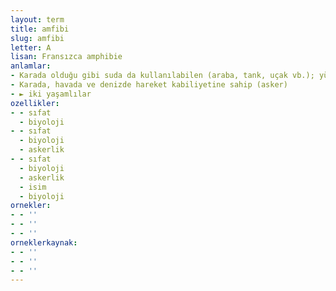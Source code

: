 ```yaml
---
layout: term
title: amfibi
slug: amfibi
letter: A
lisan: Fransızca amphibie
anlamlar:
- Karada olduğu gibi suda da kullanılabilen (araba, tank, uçak vb.); yüzergezer
- Karada, havada ve denizde hareket kabiliyetine sahip (asker)
- ► iki yaşamlılar
ozellikler:
- - sıfat
  - biyoloji
- - sıfat
  - biyoloji
  - askerlik
- - sıfat
  - biyoloji
  - askerlik
  - isim
  - biyoloji
ornekler:
- - ''
- - ''
- - ''
orneklerkaynak:
- - ''
- - ''
- - ''
---
```

